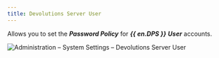 ```yaml
---
title: Devolutions Server User
---
```

Allows you to set the ***Password Policy*** for ***{{ en.DPS }}*** ***User*** accounts. 

![Administration – System Settings – Devolutions Server User](https://webdevolutions.azureedge.net/docs/en/server/ServerOp8075.png)